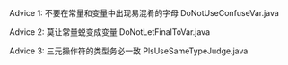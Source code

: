 Advice 1: 不要在常量和变量中出现易混肴的字母
DoNotUseConfuseVar.java

Advice 2: 莫让常量蜕变成变量
DoNotLetFinalToVar.java

Advice 3: 三元操作符的类型务必一致
PlsUseSameTypeJudge.java

